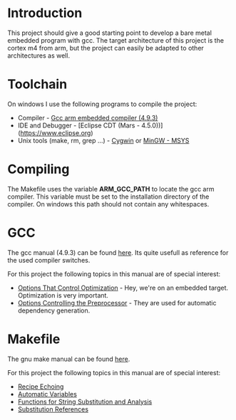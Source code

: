 # Introduction
This project should give a good starting point to develop a bare metal embedded program with gcc. 
The target architecture of this project is the cortex m4 from arm, but the project can easily be adapted to 
other architectures as well.

# Toolchain
On windows I use the following programs to compile the project:
* Compiler - [Gcc arm embedded compiler (4.9.3)](https://launchpad.net/gcc-arm-embedded) 
* IDE and Debugger - [Eclipse CDT (Mars - 4.5.0))] (https://www.eclipse.org)  
* Unix tools (make, rm, grep ...) - [Cygwin](https://www.cygwin.com/) or [MinGW - MSYS](https://www.cygwin.com/) 

# Compiling
The Makefile uses the variable **ARM_GCC_PATH** to locate the gcc arm compiler. This variable must be set to the installation
directory of the compiler. On windows this path should not contain any whitespaces. 

# GCC
The gcc manual (4.9.3) can be found [here](https://gcc.gnu.org/onlinedocs/gcc-4.9.3/gcc/index.html). Its quite usefull as 
reference for the used compiler switches.

For this project the following topics in this manual are of special interest:
* [Options That Control Optimization](https://gcc.gnu.org/onlinedocs/gcc-4.9.3/gcc/Optimize-Options.html#Optimize-Options) - Hey, we're on an embedded target. Optimization is very important.
* [Options Controlling the Preprocessor](https://gcc.gnu.org/onlinedocs/gcc-4.9.3/gcc/Preprocessor-Options.html#Preprocessor-Options) - They are used for automatic dependency generation.

# Makefile 
The gnu make manual can be found [here](http://www.gnu.org/software/make/manual/html_node/index.html).

For this project the following topics in this manual are of special interest:
* [Recipe Echoing](http://www.gnu.org/software/make/manual/make.html#Echoing)
* [Automatic Variables](http://www.gnu.org/software/make/manual/html_node/Automatic-Variables.html)
* [Functions for String Substitution and Analysis](http://www.gnu.org/software/make/manual/html_node/Text-Functions.html#Text-Functions)
* [Substitution References](http://www.gnu.org/software/make/manual/html_node/Substitution-Refs.html#Substitution-Refs)